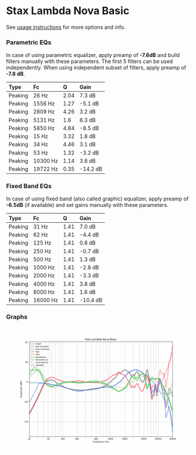 # Stax Lambda Nova Basic
See [usage instructions](https://github.com/jaakkopasanen/AutoEq#usage) for more options and info.

### Parametric EQs
In case of using parametric equalizer, apply preamp of **-7.6dB** and build filters manually
with these parameters. The first 5 filters can be used independently.
When using independent subset of filters, apply preamp of **-7.8 dB**.

| Type    | Fc       |    Q | Gain     |
|:--------|:---------|:-----|:---------|
| Peaking | 26 Hz    | 2.04 | 7.3 dB   |
| Peaking | 1556 Hz  | 1.27 | -5.1 dB  |
| Peaking | 2809 Hz  | 4.26 | 3.2 dB   |
| Peaking | 5131 Hz  | 1.6  | 6.3 dB   |
| Peaking | 5850 Hz  | 4.84 | -8.5 dB  |
| Peaking | 15 Hz    | 3.32 | 1.8 dB   |
| Peaking | 34 Hz    | 4.46 | 3.1 dB   |
| Peaking | 53 Hz    | 1.32 | -3.2 dB  |
| Peaking | 10300 Hz | 1.14 | 3.8 dB   |
| Peaking | 19722 Hz | 0.35 | -14.2 dB |

### Fixed Band EQs
In case of using fixed band (also called graphic) equalizer, apply preamp of **-6.5dB**
(if available) and set gains manually with these parameters.

| Type    | Fc       |    Q | Gain     |
|:--------|:---------|:-----|:---------|
| Peaking | 31 Hz    | 1.41 | 7.0 dB   |
| Peaking | 62 Hz    | 1.41 | -4.4 dB  |
| Peaking | 125 Hz   | 1.41 | 0.8 dB   |
| Peaking | 250 Hz   | 1.41 | -0.7 dB  |
| Peaking | 500 Hz   | 1.41 | 1.3 dB   |
| Peaking | 1000 Hz  | 1.41 | -2.8 dB  |
| Peaking | 2000 Hz  | 1.41 | -3.3 dB  |
| Peaking | 4000 Hz  | 1.41 | 3.8 dB   |
| Peaking | 8000 Hz  | 1.41 | 1.6 dB   |
| Peaking | 16000 Hz | 1.41 | -10.4 dB |

### Graphs
![](./Stax%20Lambda%20Nova%20Basic.png)